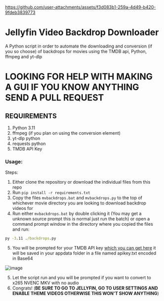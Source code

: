 https://github.com/user-attachments/assets/f3d083b1-259a-4d49-b420-9fdeb3839773


# **Jellyfin Video Backdrop Downloader**
A Python script in order to automate the downloading and conversion (if you so choose) of backdrops for movies using the TMDB api, Python, ffmpeg and yt-dlp

# LOOKING FOR HELP WITH MAKING A GUI IF YOU KNOW ANYTHING SEND A PULL REQUEST

## REQUIREMENTS
1. Python 3.11
2. ffmpeg (if you plan on using the conversion element)
3. yt-dlp python
4. requests python
5. TMDB API Key


### Usage:

Steps:
1. Either clone the repository or download the individual files from this repo
2. Run ```pip install -r requirements.txt```
3. Copy the files `mvbackdrops.bat` and `mvbackdrops.py` to the top of whichever movie directory you are looking to download backdrop videos for
4. Run either `mvbackdrops.bat` by double clicking it (You may get a unknown source prompt this is normal just run the batch) or open a command prompt window in the directory where you copied the files and run:

```cmd
py -3.11 ./backdrops.py
```
5. You will be prompted for your TMDB API key [which you can get here](https://developer.themoviedb.org/v4/reference/intro/authentication) it will be saved in your appdata folder in a file named apikey.txt encoded in Base64

![image](https://github.com/user-attachments/assets/decbe685-6d56-455c-b530-bdffa55238ac)

5. Let the script run and you will be prompted if you want to convert to x265 NVENC MKV with no audio
6. Congrats! (**BE SURE TO GO TO JELLYFIN, GO TO USER SETTINGS AND ENABLE THEME VIDEOS OTHERWISE THIS WON'T SHOW ANYTHING**)
